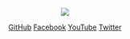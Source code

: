 <p align="center"><img src="http://rei-az.com/public/front/img/logo.png"></p>

<p align="center">
<a href="https://github.com/inf-reiaz">GitHub</a>
<a href="https://www.facebook.com/infreiaz">Facebook</a>
<a href="https://www.youtube.com/channel/UCt2RP6Hgru9zcgcHVvucB3Q?view_as=subscriber">YouTube</a>
<a href="https://twitter.com/inf_reiaz">Twitter</a>
</p>
